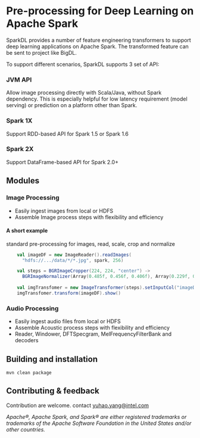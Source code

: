 
Pre-processing for Deep Learning on Apache Spark
===========================================

SparkDL provides a number of feature engineering transformers to support
deep learning applications on Apache Spark. The transformed feature can
 be sent to project like BigDL.

To support different scenarios, SparkDL supports 3 set of API:

### JVM API
Allow image processing directly with Scala/Java, without Spark dependency.
This is especially helpful for low latency requirement (model serving) or
prediction on a platform other than Spark.

### Spark 1X
Support RDD-based API for Spark 1.5 or Spark 1.6

### Spark 2X
Support DataFrame-based API for Spark 2.0+

## Modules 

### Image Processing

* Easily ingest images from local or HDFS
* Assemble Image process steps with flexibility and efficiency


#### A short example

standard pre-processing for images, read, scale, crop and normalize

   ```scala
       val imageDF = new ImageReader().readImages(
         "hdfs://.../data/*/*.jpg", spark, 256)
   
       val steps = BGRImageCropper(224, 224, "center") ->
         BGRImageNormalizer(Array(0.485f, 0.456f, 0.406f), Array(0.229f, 0.224f, 0.225f))
       
       val imgTransfomer = new ImageTransformer(steps).setInputCol("imageData").setOutputCol("feature")
       imgTransfomer.transform(imageDF).show()

   ```
   
### Audio Processing

* Easily ingest audio files from local or HDFS
* Assemble Acoustic process steps with flexibility and efficiency
* Reader, Windower, DFTSpecgram, MelFrequencyFilterBank and decoders

## Building and installation

`mvn clean package`

## Contributing & feedback

Contribution are welcome.
contact yuhao.yang@intel.com

*Apache®, Apache Spark, and Spark® are either registered trademarks or
trademarks of the Apache Software Foundation in the United States and/or other
countries.*